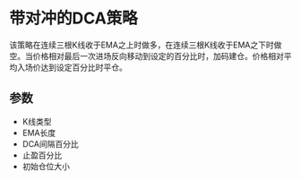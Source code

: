 # 带对冲的DCA策略

该策略在连续三根K线收于EMA之上时做多，在连续三根K线收于EMA之下时做空。当价格相对最后一次进场反向移动到设定的百分比时，加码建仓。价格相对平均入场价达到设定百分比时平仓。

## 参数
- K线类型
- EMA长度
- DCA间隔百分比
- 止盈百分比
- 初始仓位大小

